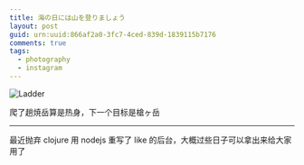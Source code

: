 ```yaml
---
title: 海の日には山を登りましょう
layout: post
guid: urn:uuid:866af2a0-3fc7-4ced-839d-1839115b7176
comments: true
tags:
  - photography
  - instagram
---
```


![Ladder](/media/files/2014/07/24/ladder.jpg)

爬了趟焼岳算是热身，下一个目标是槍ヶ岳

---

最近抛弃 clojure 用 nodejs 重写了 like 的后台，大概过些日子可以拿出来给大家用了 
